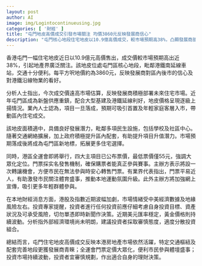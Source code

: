 ```yaml
---
layout: post
author: AI
image: img/Logintocontinueusing.jpg
categories: [ '財經' ]
title: "屯門地皮高價成交引發市場關注 均價3860元反映發展商信心"
description: "屯門核心地段住宅地皮以10.9億高價成交，較市場預期高38%，凸顯發展商部署未來及看好港鐵沿線物業。地皮交通便利、配套齊全，預期落成後可吸引首置及年輕家庭客層。同期全運會門票大眾化定價，票價最低55元並設轉讓機制，主辦方加強網上宣傳冀吸引年輕族群參與。本地投資市場波動加劇，專家建議分散及審慎規劃理財策略，以應對外部環境不明朗局勢。"
---
```

香港屯門一幅住宅地皮近日以10.9億元高價售出，成交價較市場預期高出近38%，引起地產界廣泛關注。該地皮位處屯門區核心地段，毗鄰港鐵南延線車站，交通十分便利。每平方呎地價約為3860元，反映發展商對區內後市的信心及對港鐵沿線物業的看好。

分析人士指出，今次成交價遠高市場估算，反映發展商積極部署未來住宅市場。近年屯門區成為新盤供應重鎮，配合大型基建及港鐵延線利好，地皮價格呈現逐級上揚情況。業內人士認為，項目一旦落成，預期可吸引首置及年輕家庭客層入市，帶動區內住宅成交。

該地皮面積適中，具備良好發展潛力，毗鄰多項民生設施，包括學校及社區中心。隨著交通網絡擴展，加上政府積極提升區內配套，有助提升項目升值潛力。市場預期落成後將成為屯門區新地標，拓展更多住宅選擇。

同時，港區全運會即將舉行，四大主項目已公布票價，最低票價僅55元，強調大眾化定位。門票採实名發售機制，確保購票者能真正參與賽事。主辦方表示將設一次轉讓機會，方便市民在無法參與時安心轉售門票。有業界代表指出，門票平易近人，有助激發市民關注體育盛事，推動本地運動氛圍升級。此外主辦方將加強網上宣傳，吸引更多年輕群體參與。

在本地財經消息方面，港股及指數近期波幅加劇，市場情緒受中美經濟數據及地緣風險左右。投資專家提醒，投資者進行任何投資前應仔細考慮自身投資目標、資產狀況及可承受風險，切勿單憑即時新聞作決策。近期美元匯率穩定，黃金價格則持續波動。分析指外部經濟環境尚未明朗，建議投資者採取審慎態度，適度分散投資組合。

總結而言，屯門住宅地皮高價成交反映本港房地產市場依然活躍，特定交通樞紐及配套完善地段更獲發展商青睞；全運會門票定價大眾化，便利市民參與體壇盛事；投資市場持續波動，投資者宜審慎規劃，作出適合自身的理財決策。